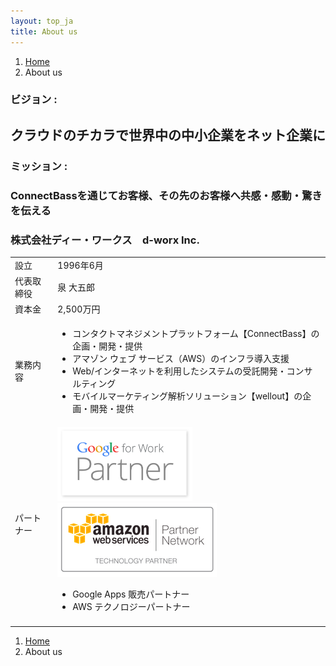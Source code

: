 ```yaml
---
layout: top_ja
title: About us
---
```


<ol class="breadcrumb">
  <li><a href="/">Home</a></li>
  <li class="active">About us</li>
</ol>

### ビジョン :

## クラウドのチカラで世界中の中小企業をネット企業に

### ミッション :

### ConnectBassを通じてお客様、その先のお客様へ共感・感動・驚きを伝える


### 株式会社ディー・ワークス　d-worx Inc.

<div class="table-responsive">
  <table class="table">
    <tr>
	  <td>設立</td>
	  <td>1996年6月</td>
    </tr>
    <tr>
	  <td>代表取締役</td>
	  <td>泉 大五郎</td>
    </tr>
    <tr>
	  <td>資本金</td>
	  <td>2,500万円</td>
    </tr>
    <tr>
	  <td>業務内容</td>
	  <td>
	    <ul>
		  <li>コンタクトマネジメントプラットフォーム【ConnectBass】の企画・開発・提供</li>
		  <li>アマゾン ウェブ サービス（AWS）のインフラ導入支援</li>
		  <li>Web/インターネットを利用したシステムの受託開発・コンサルティング</li>
		  <li>モバイルマーケティング解析ソリューション【wellout】の企画・開発・提供</li>
		</ul>
	  </td>
    </tr>
    <tr>
	  <td>パートナー</td>
	  <td>
		<img src="/assets/img/googleapps/GoogleWork_Partner_v3.png" width="216" height="119" alt="Google Apps 販売パートナー">
		<img src="/assets/img/apn_logo.png" alt="AWS テクノロジーパートナー">
	    <ul>
		  <li>Google Apps 販売パートナー</li>
		  <li>AWS テクノロジーパートナー</li>
		</ul>
	  </td>
    </tr>
    <tr>
	  <td></td>
	  <td></td>
    </tr>
  </table>
</div>

<ol class="breadcrumb">
  <li><a href="/">Home</a></li>
  <li class="active">About us</li>
</ol>

